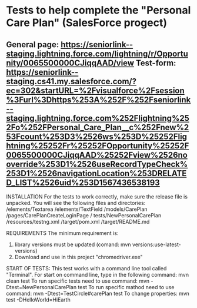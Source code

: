 Tests to help complete the "Personal Care Plan" (SalesForce progect)
====================================================================
General page: <https://seniorlink--staging.lightning.force.com/lightning/r/Opportunity/0065500000CJiqqAAD/view>
Test-form: <https://seniorlink--staging.cs41.my.salesforce.com/?ec=302&startURL=%2Fvisualforce%2Fsession%3Furl%3Dhttps%253A%252F%252Fseniorlink--staging.lightning.force.com%252Flightning%252Fo%252FPersonal_Care_Plan__c%252Fnew%253Fcount%253D3%2526ws%253D%25252Flightning%25252Fr%25252FOpportunity%25252F0065500000CJiqqAAD%25252Fview%2526nooverride%253D1%2526useRecordTypeCheck%253D1%2526navigationLocation%253DRELATED_LIST%2526uid%253D1567436538193>
---------------------------------------------------------------------------------------------------


INSTALLATION
For the tests to work correctly, make sure the release file is unpacked. You will see the following files and directories:
/elements/Textarea
/elements/TextField
/models/CarePlan
/pages/CarePlanCreateLoginPage
/ tests/NewPersonalCarePlan
/resources/testng.xml
/target/pom.xml
/target/README.md

REQUIREMENTS
The minimum requirement is:
1) library versions must be updated (comand: mvn versions:use-latest-versions)
2) Download and use in this project "chromedriver.exe"

START OF TESTS:
This test  works with a command line tool called "Terminal".
For start on command line, type in the following command: mvn clean test
To run specific tests need to use command: mvn -Dtest=NewPersonalCarePlan test
To run specific mathod need to use command: mvn -Dtest=TestCircle#carePlan test
To change properties: mvn test -DHelloWorld=HiEarth

